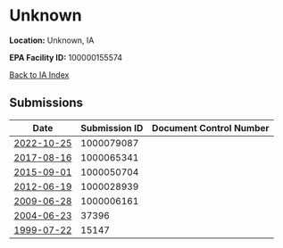 # Unknown

**Location:** Unknown, IA

**EPA Facility ID:** 100000155574

[Back to IA Index](../../index.md)

## Submissions

| Date | Submission ID | Document Control Number |
|------|--------------|-------------------------|
| [2022-10-25](submissions/1000079087.md) | 1000079087 |  |
| [2017-08-16](submissions/1000065341.md) | 1000065341 |  |
| [2015-09-01](submissions/1000050704.md) | 1000050704 |  |
| [2012-06-19](submissions/1000028939.md) | 1000028939 |  |
| [2009-06-28](submissions/1000006161.md) | 1000006161 |  |
| [2004-06-23](submissions/37396.md) | 37396 |  |
| [1999-07-22](submissions/15147.md) | 15147 |  |
